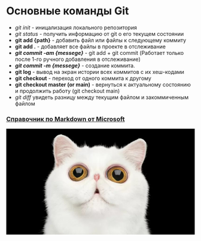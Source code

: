 # Основные команды Git

- *git init* - иницализация локального репозитория
- *git status* - получить информацию от git о его текущем состоянии
- **git add {path}** - добавить файл или файлы к следующему коммиту
- **git add .** - добавляет все файлы в проекте в отслеживание
- ***git commit -am {messege}*** - git add + git commit (Работает только после 1-го ручного добавления в отслеживание)
- ***git commit -m {messege}*** - создание коммита.
- **git log** -  вывод на экран истории всех коммитов с их хеш-кодами
- **git checkout** - переход от одного коммита к другому
- **git checkout master (or main)** - вернуться к актуальному состоянию и продолжить работу (git checkout main)
- *git diff* увидеть разницу между текущим файлом и закоммиченным файлом


### [Справочник по Markdown от Microsoft](https://docs.microsoft.com/ru-ru/contribute/markdown-reference)

![el gato](./el_gato.jpg)